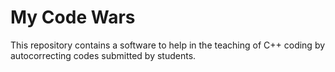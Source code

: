 # My Code Wars

This repository contains a software to help in the teaching of C++ coding by autocorrecting codes submitted by students.
